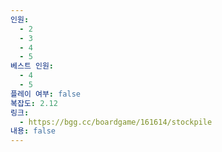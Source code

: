 ```yaml
---
인원:
  - 2
  - 3
  - 4
  - 5
베스트 인원:
  - 4
  - 5
플레이 여부: false
복잡도: 2.12
링크:
  - https://bgg.cc/boardgame/161614/stockpile
내용: false
---
```

